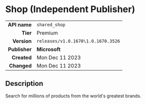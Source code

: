 # Shop (Independent Publisher)
| | |
|-:|-|
|**API name**|`shared_shop`|
|**Tier**|Premium|
|**Version**|`releases/v1.0.1670\1.0.1670.3526`|
|**Publisher**|**Microsoft**|
|**Created**|Mon Dec 11 2023|
|**Changed**|Mon Dec 11 2023|

## Description
Search for millions of products from the world's greatest brands.
